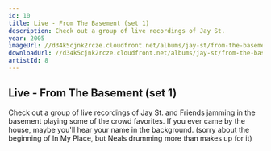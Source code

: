 ```yaml
---
id: 10
title: Live - From The Basement (set 1)
description: Check out a group of live recordings of Jay St.
year: 2005
imageUrl: //d34k5cjnk2rcze.cloudfront.net/albums/jay-st/from-the-basement-live-pt1/from-the-basement-live-pt1.jpg
downloadUrl: //d34k5cjnk2rcze.cloudfront.net/albums/jay-st/from-the-basement-live-pt1/from-the-basement-live-pt1.zip
artistId: 8
---
```


## Live - From The Basement (set 1)

Check out a group of live recordings of Jay St. and Friends jamming in the basement playing some of the crowd favorites.  If you ever came by the house, maybe you'll hear your name in the background.  (sorry about the beginning of In My Place, but Neals drumming more than makes up for it)